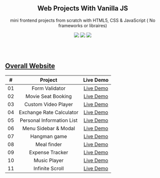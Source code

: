 <br/>


<h2 align="middle">Web Projects With Vanilla JS</h2>
<p align="middle">mini frontend projects from scratch with HTML5, CSS & JavaScript ( No frameworks or libraires) </p>
<p align="middle">
  <img src="https://img.shields.io/badge/language-html-red.svg?style=flat-square"/>
  <img src="https://img.shields.io/badge/language-css-blue.svg?style=flat-square"/>
  <img src="https://img.shields.io/badge/language-js-yellow.svg?style=flat-square"/>
</p>

<br/>
<br/>

## [Overall Website](https://hwani-vanillajs.netlify.app/)


|  #  |            Project             | Live Demo |
| :-: | :----------------------------: | :-------: |
| 01  | Form Validator | [Live Demo](https://hwani-vanillajs.netlify.app/form-validator/)  |
| 02  | Movie Seat Booking | [Live Demo](https://hwani-vanillajs.netlify.app/movie-seat-booking/)  |
| 03  | Custom Video Player | [Live Demo](https://hwani-vanillajs.netlify.app/custom-video-player/)  |
| 04  | Exchange Rate Calculator | [Live Demo](https://hwani-vanillajs.netlify.app/exchange-rate-calculator/)  |
| 05  | Personal Information List | [Live Demo](https://hwani-vanillajs.netlify.app/personal-information-list/)  |
| 06  | Menu Sidebar & Modal | [Live Demo](https://hwani-vanillajs.netlify.app/menu-sidebar-modal/)  |
| 07  | Hangman game | [Live Demo](https://hwani-vanillajs.netlify.app/hangman-game/)  |
| 08  | Meal finder | [Live Demo](https://hwani-vanillajs.netlify.app/meal-finder/)  |
| 09  | Expense Tracker | [Live Demo](https://hwani-vanillajs.netlify.app/expense-tracker/)  |
| 10  | Music Player | [Live Demo](https://hwani-vanillajs.netlify.app/music-player/)  |
| 11  | Infinite Scroll | [Live Demo](https://hwani-vanillajs.netlify.app/infinite-scroll-posts/)  |







